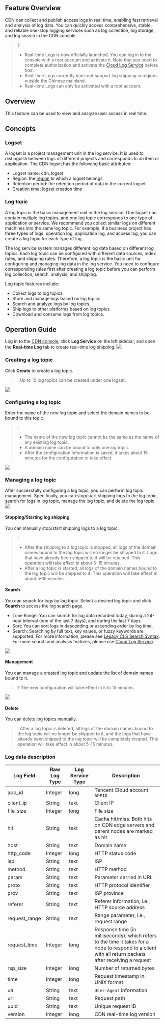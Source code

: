 ## Feature Overview

CDN can collect and publish access logs in real time, enabling fast retrieval and analysis of log data. You can quickly access comprehensive, stable, and reliable one-stop logging services such as log collection, log storage, and log search in the CDN console.

>? 
>- Real-time Logs is now officially launched. You can log in to the console with a root account and activate it. Note that you need to complete authorization and activate the [Cloud Log Service](https://console.cloud.tencent.com/cls/search?region=ap-shanghai) before first.
>- Real-time Logs currently does not support log shipping in regions outside the Chinese mainland.
>- Real-time Logs can only be activated with a root account.

## Overview
This feature can be used to view and analyze user access in real time.

## Concepts
### Logset
A logset is a project management unit in the log service. It is used to distinguish between logs of different projects and corresponds to an item or application. The CDN logset has the following basic attributes:
+ Logset name: cdn_logset
+ Region: the [region](https://intl.cloud.tencent.com/document/product/614/18940) to which a logset belongs
+ Retention period: the retention period of data in the current logset
+ Creation time: logset creation time

### Log topic
A log topic is the basic management unit in the log service. One logset can contain multiple log topics, and one log topic corresponds to one type of application or service. We recommend you collect similar logs on different machines into the same log topic. For example, if a business project has three types of logs: operation log, application log, and access log, you can create a log topic for each type of log.

The log service system manages different log data based on different log topics. Each log topic can be configured with different data sources, index rules, and shipping rules. Therefore, a log topic is the basic unit for configuring and managing log data in the log service. You need to configure corresponding rules first after creating a log topic before you can perform log collection, search, analysis, and shipping.

Log topic features include:
- Collect logs to log topics.
- Store and manage logs based on log topics.
- Search and analyze logs by log topics.
- Ship logs to other platforms based on log topics.
- Download and consume logs from log topics.

## Operation Guide
Log in to the [CDN console](https://console.cloud.tencent.com/cdn), click **Log Service** on the left sidebar, and open the **Real-time Log** tab to create real-time log shipping.
![](https://main.qcloudimg.com/raw/d6f22b7194f2e3433f9bbee4f4e4a1dc.png)

### Creating a log topic
Click **Create** to create a log topic.
>! Up to 10 log topics can be created under one logset.

![](https://main.qcloudimg.com/raw/94136aa047219848f82948e19cd8dc06.png)

### Configuring a log topic
Enter the name of the new log topic and select the domain names to be bound to this topic.
>!
>- The name of the new log topic cannot be the same as the name of any existing log topic.
>- A domain name can be bound to only one log topic.
>- After the configuration information is saved, it takes about 15 minutes for the configuration to take effect.

![](https://main.qcloudimg.com/raw/6e820577732ecc679aae25386683c57e.png)

### Managing a log topic
After successfully configuring a log topic, you can perform log topic management. Specifically, you can stop/start shipping logs to the log topic, search for logs in log topic, manage the log topic, and delete the log topic.
![](https://main.qcloudimg.com/raw/46d8293f0819b693b4b17fa6a79ca78c.png)

#### Stopping/Starting log shipping
You can manually stop/start shipping logs to a log topic.
>!
>- After the shipping to a log topic is stopped, all logs of the domain names bound to the log topic will no longer be shipped to it. Logs that have already been shipped to it will be retained. This operation will take effect in about 5–15 minutes.
>- After a log topic is started, all logs of the domain names bound to the log topic will be shipped to it. This operation will take effect in about 5–15 minutes.

#### Search
You can search for logs by log topic. Select a desired log topic and click **Search** to access the log search page.
+ Time Range: You can search for log data recorded today, during a 24-hour interval (one of the last 7 days), and during the last 7 days.
+ Sort: You can sort logs in descending or ascending order by log time.
+ Search: Searching by full text, key values, or fuzzy keywords are supported. For more information, please see [Legacy CLS Search Syntax](https://intl.cloud.tencent.com/document/product/614/37882). For more search and analysis features, please use [Cloud Log Service](https://console.cloud.tencent.com/cls/search?region=ap-shanghai).

![](https://main.qcloudimg.com/raw/dbc8e4aa6ae93062c22cadf4b9373e64.png)


#### Management
You can manage a created log topic and update the list of domain names bound to it.
>? The new configuration will take effect in 5 to 15 minutes.
>
![](https://main.qcloudimg.com/raw/ce1f6df0d8bde8ce66f7ebfb4a233e6e.png)

#### Delete
You can delete log topics manually.
>! After a log topic is deleted, all logs of the domain names bound to the log topic will no longer be shipped to it, and the logs that have already been shipped to the log topic will be completely cleared. This operation will take effect in about 5–15 minutes.

### Log data description

| Log Field | Raw Log Type | Log Service Type | Description |
| ------------- | ------------ | ------------ | ------------------------------------------------------------ |
| app_id        | Integer      | long         | Tencent Cloud account `APPID`                                             |
| client_ip     | String       | text         | Client IP                                                    |
| file_size     | Integer      | long         | File size                                                     |
| hit           | String       | text         | Cache hit/miss. Both hits on CDN edge servers and parent nodes are marked as hit |
| host          | String       | text         | Domain name                                                         |
| http_code     | Integer      | long         | HTTP status code                                                  |
| isp           | String       | text         | ISP                                                       |
| method        | String       | text         | HTTP method                                                  |
| param         | String       | text         | Parameter carried in URL                                               |
| proto         | String       | text         | HTTP protocol identifier                                                |
| prov          | String       | text         | ISP province                                                   |
| referer       | String       | text         | Referer information, i.e., HTTP source address                                 |
| request_range | String       | text         | Range parameter, i.e., request range                                         |
| request_time  | Integer      | long         | Response time (in milliseconds), which refers to the time it takes for a node to respond to a client with all return packets after receiving a request |
| rsp_size      | Integer      | long         | Number of returned bytes                                                   |
| time          | Integer      | long         | Request timestamp in UNIX format                                        |
| ua            | String       | text         | `User-Agent` information                                              |
| url           | String       | text         | Request path                                                     |
| uuid          | String       | text         | Unique request ID                                               |
| version       | Integer      | long         | CDN real-time log version                                                    |
